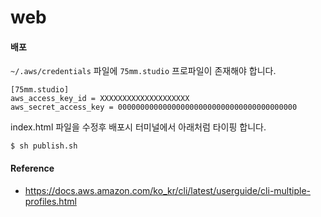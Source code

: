 # web

#### 배포
`~/.aws/credentials` 파일에 `75mm.studio` 프로파일이 존재해야 합니다.
```
[75mm.studio]
aws_access_key_id = XXXXXXXXXXXXXXXXXXXX
aws_secret_access_key = 0000000000000000000000000000000000000000
```

index.html 파일을 수정후 배포시 터미널에서 아래처럼 타이핑 합니다.
```
$ sh publish.sh
```

#### Reference
- https://docs.aws.amazon.com/ko_kr/cli/latest/userguide/cli-multiple-profiles.html
